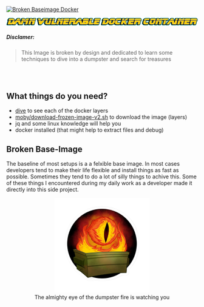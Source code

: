 [![Broken Baseimage Docker](https://github.com/BenjiTrapp/damn-vulnerable-docker-container/actions/workflows/build-and-publish-baseimage.yml/badge.svg)](https://github.com/BenjiTrapp/damn-vulnerable-docker-container/actions/workflows/build-and-publish-baseimage.yml)

<p align="center">
<img widt=600 src="static/dvdc.png">
</p>

##### Disclamer:
> This Image is broken by design and dedicated to learn some techniques to dive into a dumpster and search for treasures

<br>
<br>

## What things do you need?

* [dive](https://github.com/wagoodman/dive) to see each of the docker layers
* [moby/download-frozen-image-v2.sh](https://github.com/moby/moby/blob/master/contrib/download-frozen-image-v2.sh) to download the image (layers)
* jq and some linux knowledge will help you
* docker installed (that might help to extract files and debug)


## Broken Base-Image
The baseline of most setups is a a felxible base image. In most cases developers tend to make their life flexible and install things as fast as possible. Sometimes they tend to do a lot of silly things to achive this. Some of these things I encountered during my daily work as a developer made it directly into this side project. 


<p align="center">
<img width=250 src="static/eye-of-the-dumpsterfire.png">
<br>The almighty eye of the dumpster fire is watching you 
</p>

